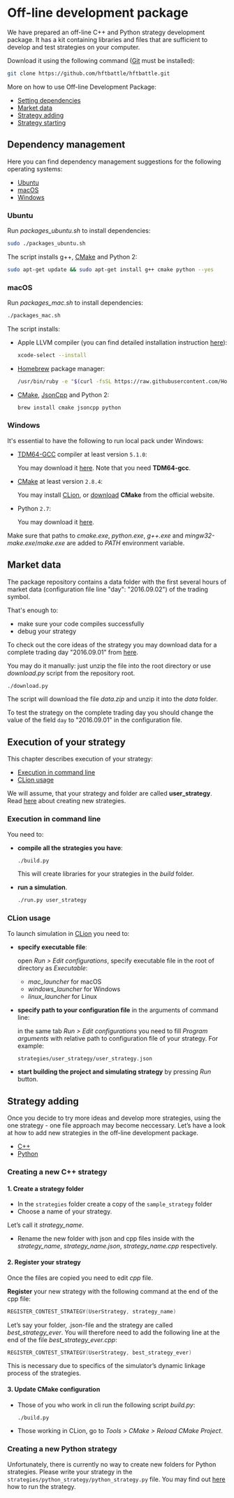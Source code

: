 # Off-line development package

We have prepared an off-line C++ and Python strategy development package.
It has a kit containing libraries and files that are sufficient to develop and test strategies on your computer.

Download it using the following command ([Git](http://git-scm.com/download) must be installed):

```bash
git clone https://github.com/hftbattle/hftbattle.git
```

More on how to use Off-line Development Package:

- [Setting dependencies](#requirements)
- [Market data](#data)
- [Strategy adding](#add_strategy)
- [Strategy starting](#run_strategy)


<a id="requirements"></a>
## Dependency management

Here you can find dependency management suggestions for the following operating systems:

- [Ubuntu](#ubuntu)
- [macOS](#macos)
- [Windows](#windows)


<a id="ubuntu"></a>
### Ubuntu

Run *packages_ubuntu.sh* to install dependencies:

```bash
sudo ./packages_ubuntu.sh
```

The script installs g++, [CMake](https://cmake.org/) and Python 2:

```bash
sudo apt-get update && sudo apt-get install g++ cmake python --yes
```

<a id="macos"></a>
### macOS

Run *packages_mac.sh* to install dependencies:

```bash
./packages_mac.sh
```
The script installs:

- Apple LLVM compiler (you can find detailed installation instruction [here](http://osxdaily.com/2014/02/12/install-command-line-tools-mac-os-x/)):

  ```bash
  xcode-select --install
  ```

- [Homebrew](http://brew.sh/) package manager:

  ```bash
  /usr/bin/ruby -e "$(curl -fsSL https://raw.githubusercontent.com/Homebrew/install/master/install)"
  ```

- [CMake](https://cmake.org/), [JsonCpp](https://github.com/open-source-parsers/jsoncpp) and Python 2:

  ```bash
  brew install cmake jsoncpp python
  ```

<a id="windows"></a>
### Windows

It's essential to have the following to run local pack under Windows:

- [TDM64-GCC](http://tdm-gcc.tdragon.net) compiler at least version `5.1.0`:

  You may download it [here](http://tdm-gcc.tdragon.net/download).
  Note that you need **TDM64-gcc**.

- [CMake](https://cmake.org/) at least version `2.8.4`:

  You may install [CLion](https://www.jetbrains.com/clion/download/), or [download](https://cmake.org/) **CMake** from the official website.

- Python `2.7`:

  You may download it [here](https://www.python.org/downloads/).

Make sure that paths to *cmake.exe*, *python.exe*, *g++.exe* and *mingw32-make.exe*/*make.exe* are added to *PATH* environment variable.

<a id="data"></a>
## Market data

The package repository contains a data folder with the first several hours of market data (configuration file line "day": "2016.09.02") of the trading symbol.

That's enough to:
- make sure your code compiles successfully
- debug your strategy

To check out the core ideas of the strategy you may download data for a complete trading day "2016.09.01" from [here](https://www.dropbox.com/s/ko2zgwt004yejts/data.zip?dl=1).

You may do it manually: just unzip the file into the root directory or use *download.py* script from the repository root.

```bash
./download.py
```

The script will download the file *data.zip* and unzip it into the *data* folder.

To test the strategy on the complete trading day you should change the value of the field `day` to "2016.09.01" in the configuration file.

<a id="run_strategy"></a>
## Execution of your strategy

This chapter describes execution of your strategy:

- [Execution in command line](#command_line)
- [CLion usage](#clion)

We will assume, that your strategy and folder are called **user_strategy**.
Read [here](#add_strategy) about creating new strategies.

<a id="command_line"></a>
### Execution in command line

You need to:

- **compile all the strategies you have**:

  ```bash
  ./build.py
  ```

  This will create libraries for your strategies in the *build* folder.
- **run a simulation**.

  ```bash
  ./run.py user_strategy
  ```

<a id="clion"></a>
### CLion usage

To launch simulation in [CLion](https:/www.jetbrains.com/clion/download) you need to:

- **specify executable file**:

  open *Run > Edit configurations*, specify executable file in the root of directory as *Executable*:

  - *mac_launcher* for macOS
  - *windows_launcher* for Windows
  - *linux_launcher* for Linux

- **specify path to your configuration file** in the arguments of command line:

  in the same tab *Run > Edit configurations* you need to fill *Program arguments* with relative path to configuration file of your strategy.
  For example:

  ```bash
  strategies/user_strategy/user_strategy.json
  ```

- **start building the project and simulating strategy** by pressing *Run* button.

<a id="add_strategy"></a>
## Strategy adding

Once you decide to try more ideas and develop more strategies, using the one strategy - one file approach may become neccessary. Let’s have a look at how to add new strategies in the off-line development package.

- [C++](#cpp)
- [Python](#python)

<a id="cpp"></a>
### Creating a new C++ strategy

#### 1. Create a strategy folder

- In the `strategies` folder create a copy of the `sample_strategy` folder
- Choose a name of your strategy.

Let’s call it *strategy_name*.

- Rename the new folder with json and cpp files inside with the *strategy_name*, *strategy_name.json*, *strategy_name.cpp* respectively.

#### 2. Register your strategy

Once the files are copied you need to edit *cpp* file.

**Register** your new strategy with the following command at the end of the cpp file:

```c++
REGISTER_CONTEST_STRATEGY(UserStrategy, strategy_name)
```

Let’s say your folder, .json-file and the strategy are called *best_strategy_ever*. You will therefore need to add the following line at the end of the file *best_strategy_ever.cpp*:

```c++
REGISTER_CONTEST_STRATEGY(UserStrategy, best_strategy_ever)
```

This is necessary due to specifics of the simulator’s dynamic linkage process of the strategies.

#### 3. Update CMake configuration

- Those of you who work in cli run the following script *build.py*:
  ```bash
  ./build.py
  ```
- Those working in CLion, go to *Tools > CMake > Reload CMake Project*.

<a id="python"></a>
### Creating a new Python strategy

Unfortunately, there is currently no way to create new folders for Python strategies.
Please write your strategy in the
 `strategies/python_strategy/python_strategy.py` file.
You may find out [here](#run_strategy) how to run the strategy.
